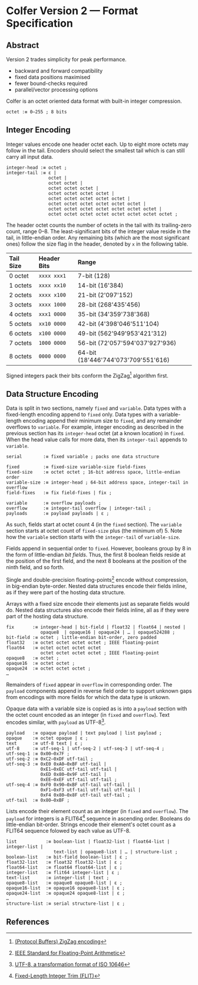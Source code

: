# Colfer Version 2 — Format Specification

## Abstract

Version 2 trades simplicity for peak performance.

* backward and forward compatibility
* fixed data positions maximised
* fewer bound-checks required
* parallel/vector processing options


Colfer is an octet oriented data format with built-in integer compression.

```bnf
octet :≡ 0–255 ; 8 bits
```


## Integer Encoding

Integer values encode one header octet each. Up to eight more octets may follow
in the tail. Encoders should select the smallest tail which is can still carry
all input data.

```bnf
integer-head :≡ octet ;
integer-tail :≡ ε |
                octet |
                octet octet |
                octet octet octet |
                octet octet octet octet |
                octet octet octet octet octet |
                octet octet octet octet octet octet |
                octet octet octet octet octet octet octet |
                octet octet octet octet octet octet octet octet ;
```

The header octet counts the number of octets in the tail with its trailing-zero
count, range 0–8. The least-significant bits of the integer value reside in the
tail, in little-endian order. Any remaining bits (which are the most significant
ones) follow the size flag in the header, denoted by `x` in the following table.

| Tail Size | Header Bits  | Range                               |
|:----------|:-------------|:------------------------------------|
| 0 octet   | `xxxx xxx1`  | 7-bit (128)                         |
| 1 octets  | `xxxx xx10`  | 14-bit (16'384)                     |
| 2 octets  | `xxxx x100`  | 21-bit (2'097'152)                  |
| 3 octets  | `xxxx 1000`  | 28-bit (268'435'456)                |
| 4 octets  | `xxx1 0000`  | 35-bit (34'359'738'368)             |
| 5 octets  | `xx10 0000`  | 42-bit (4'398'046'511'104)          |
| 6 octets  | `x100 0000`  | 49-bit (562'949'953'421'312)        |
| 7 octets  | `1000 0000`  | 56-bit (72'057'594'037'927'936)     |
| 8 octets  | `0000 0000`  | 64-bit (18'446'744'073'709'551'616) |

Signed integers pack their bits conform the ZigZag[^1] algorithm first.


## Data Structure Encoding

Data is split in two sections, namely `fixed` and `variable`. Data types with a
fixed-length encoding append to `fixed` only. Data types with a variable-length
encoding append their minimum size to `fixed`, and any remainder overflows to
`variable`. For example, integer encoding as described in the previous section
has its `integer-head` octet (at a known location) in `fixed`. When the head
value calls for more data, then its `integer-tail` appends to `variable`.

```bnf
serial        :≡ fixed variable ; packs one data structure

fixed         :≡ fixed-size variable-size field-fixes
fixed-size    :≡ octet octet ; 16-bit address space, little-endian order
variable-size :≡ integer-head ; 64-bit address space, integer-tail in overflow
field-fixes   :≡ fix field-fixes | fix ;

variable      :≡ overflow payloads ;
overflow      :≡ integer-tail overflow | integer-tail ;
payloads      :≡ payload payloads | ε ;
```

As such, fields start at octet count 4 (in the `fixed` section). The `variable`
section starts at octet count of `fixed-size` plus (the minimum of) 5. Note how
the `variable` section starts with the `integer-tail` of `variable-size`.

Fields append in sequential order to `fixed`. However, booleans group by 8 in
the form of little-endian *bit fields*. Thus, the first 8 boolean fields reside
at the position of the first field, and the next 8 booleans at the position of
the ninth field, and so forth.

Single and double-precision floating-points[^2] encode without compression, in
big-endian byte-order. Nested data structures encode their fields inline, as if
they were part of the hosting data structure.

Arrays with a fixed size encode their elements just as separate fields would do.
Nested data structures also encode their fields inline, all as if they were part
of the hosting data structure.

```bnf
fix       :≡ integer-head | bit-field | float32 | float64 | nested |
             opaque8  | opaque16 | opaque24 | … | opaque524288 ;
bit-field :≡ octet ; little-endian bit-order, zero padded
float32   :≡ octet octet octet octet ; IEEE floating-point
float64   :≡ octet octet octet octet
             octet octet octet octet ; IEEE floating-point
opaque8   :≡ octet ;
opaque16  :≡ octet octet ;
opaque24  :≡ octet octet octet ;
…
```

Remainders of `fixed` appear in `overflow` in corresponding order. The `payload`
components append in reverse field order to support unknown gaps from encodings
with more fields for which the data type is unkown.

Opaque data with a variable size is copied as is into a `payload` section with
the octet count encoded as an integer (in `fixed` and `overflow`). Text encodes
similar, with `payload` as UTF-8[^3].

```
payload   :≡ opaque payload | text payload | list payload ;
opaque    :≡ octet opaque | ε ;
text      :≡ utf-8 text | ε ;
utf-8     :≡ utf-seq-1 | utf-seq-2 | utf-seq-3 | utf-seq-4 ;
utf-seq-1 :≡ 0x00–0x7F ;
utf-seq-2 :≡ 0xC2–0xDF utf-tail ;
utf-seq-3 :≡ 0xE0 0xA0–0xBF utf-tail |
             0xE1–0xEC utf-tail utf-tail |
             0xED 0x80–0x9F utf-tail |
             0xEE–0xEF utf-tail utf-tail ;
utf-seq-4 :≡ 0xF0 0x90–0xBF utf-tail utf-tail |
             0xF1–0xF3 utf-tail utf-tail utf-tail |
             0xF4 0x80–0x8F utf-tail utf-tail ;
utf-tail  :≡ 0x80–0xBF ;
```

Lists encode their element count as an integer (in `fixed` and `overflow`). The
`payload` for integers is a FLIT64[^4] sequence in ascending order. Booleans do
little-endian bit-order. Strings encode their element's octet count as a FLIT64
sequence folowed by each value as UTF-8.

```bnf
list           :≡ boolean-list | float32-list | float64-list | integer-list |
                  text-list | opaque8-list | … | structure-list ;
boolean-list   :≡ bit-field boolean-list | ε ;
float32-list   :≡ float32 float32-list | ε ;
float64-list   :≡ float64 float64-list | ε ;
integer-list   :≡ flit64 integer-list | ε ;
text-list      :≡ integer-list | text ;
opaque8-list   :≡ opaque8 opaque8-list | ε ;
opaque16-list  :≡ opaque16 opaque8-list | ε ;
opaque24-list  :≡ opaque24 opaque8-list | ε ;
…
structure-list :≡ serial structure-list | ε ;
```


## References

[^1]: [(Protocol Buffers) ZigZag encoding](https://developers.google.com/protocol-buffers/docs/encoding#signed-integers)
[^2]: [IEEE Standard for Floating-Point Arithmetic](https://ieeexplore.ieee.org/document/4610935/)
[^3]: [UTF-8, a transformation format of ISO 10646](https://tools.ietf.org/rfc/rfc3629.txt)
[^4]: [Fixed-Length Integer Trim (FLIT)](https://github.com/pascaldekloe/flit)
